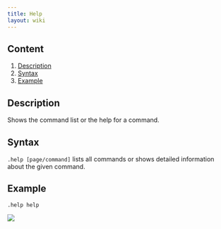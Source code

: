 ```yaml
---
title: Help
layout: wiki
---
```

## Content
  1. [Description](#description)
  2. [Syntax](#syntax)
  3. [Example](#example)
  
## Description
Shows the command list or the help for a command.

## Syntax
`.help [page/command]` lists all commands or shows detailed information about the given command.

## Example
`.help help`

![](http://puu.sh/hJqfO/ba4efea450.png)
